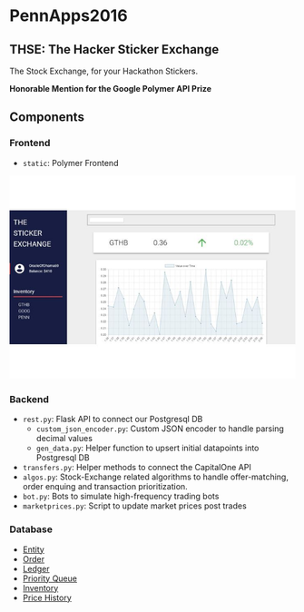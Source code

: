 # PennApps2016

## THSE: The Hacker Sticker Exchange

The Stock Exchange, for your Hackathon Stickers.

**Honorable Mention for the Google Polymer API Prize**

## Components

### Frontend

- `static`: Polymer Frontend

![Screenshot](https://raw.githubusercontent.com/joseph-zhong/PennApps2016/master/stickerexchange.jpg)

### Backend
- `rest.py`: Flask API to connect our Postgresql DB
  - `custom_json_encoder.py`: Custom JSON encoder to handle parsing decimal values
  - `gen_data.py`: Helper function to upsert initial datapoints into Postgresql DB
- `transfers.py`: Helper methods to connect the CapitalOne API 
- `algos.py`: Stock-Exchange related algorithms to handle offer-matching, order enquing and transaction prioritization.
- `bot.py`: Bots to simulate high-frequency trading bots
- `marketprices.py`: Script to update market prices post trades

### Database

- [Entity](https://pennapps2k16.herokuapp.com/entity)
- [Order](https://pennapps2k16.herokuapp.com/order/)
- [Ledger](https://pennapps2k16.herokuapp.com/ledger/)
- [Priority Queue](https://pennapps2k16.herokuapp.com/priority_queue/)
- [Inventory](https://pennapps2k16.herokuapp.com/inventory/)
- [Price History](https://pennapps2k16.herokuapp.com/price_history/<string:ticker>)

